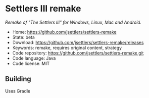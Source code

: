 # Settlers III remake

_Remake of "The Settlers III" for Windows, Linux, Mac and Android._

- Home: https://github.com/jsettlers/settlers-remake
- State: beta
- Download: https://github.com/jsettlers/settlers-remake/releases
- Keywords: remake, requires original content, strategy
- Code repository: https://github.com/jsettlers/settlers-remake.git
- Code language: Java
- Code license: MIT

## Building

Uses Gradle

